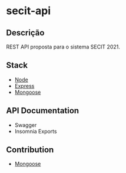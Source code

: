 # secit-api

## Descrição
REST API proposta para o sistema SECIT 2021.

## Stack
- [Node](https://nodejs.org/en/)
- [Express](https://expressjs.com/pt-br/)
- [Mongoose](https://mongoosejs.com/)

## API Documentation
- Swagger
- Insomnia Exports

## Contribution
- [Mongoose](./.github/contribution.md)

